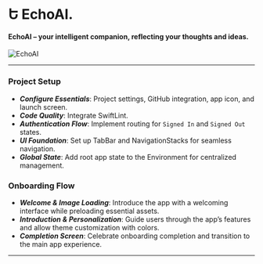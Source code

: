 Ե EchoAI.
=====

#### EchoAI – your intelligent companion, reflecting your thoughts and ideas.

![EchoAI](https://github.com/user-attachments/assets/8b2c99e2-7440-4565-b780-b1206da7ba3b)

-----

### Project Setup

- ***Configure Essentials***: Project settings, GitHub integration, app icon, and launch screen.
- ***Code Quality***: Integrate SwiftLint.
- ***Authentication Flow***: Implement routing for `Signed In` and `Signed Out` states.
- ***UI Foundation***: Set up TabBar and NavigationStacks for seamless navigation.
- ***Global State***: Add root app state to the Environment for centralized management. 


### Onboarding Flow

- ***Welcome & Image Loading***: Introduce the app with a welcoming interface while preloading essential assets.
- ***Introduction & Personalization***: Guide users through the app’s features and allow theme customization with colors.
- ***Completion Screen***: Celebrate onboarding completion and transition to the main app experience.
  
-----
